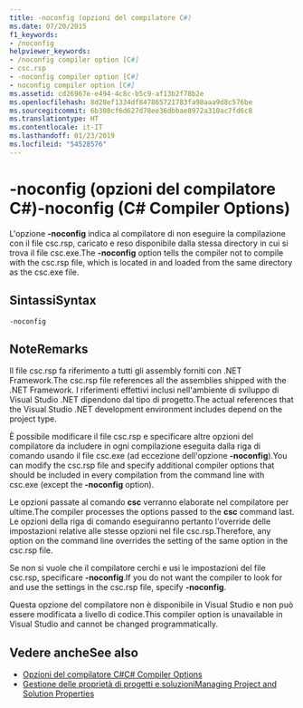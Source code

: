 ```yaml
---
title: -noconfig (opzioni del compilatore C#)
ms.date: 07/20/2015
f1_keywords:
- /noconfig
helpviewer_keywords:
- /noconfig compiler option [C#]
- csc.rsp
- -noconfig compiler option [C#]
- noconfig compiler option [C#]
ms.assetid: cd26967e-e494-4c8c-b5c9-af13b2f78b2e
ms.openlocfilehash: 8d28ef1334df847865721783fa98aaa9d8c576be
ms.sourcegitcommit: 6b308cf6d627d78ee36dbbae8972a310ac7fd6c8
ms.translationtype: HT
ms.contentlocale: it-IT
ms.lasthandoff: 01/23/2019
ms.locfileid: "54528576"
---
```

# <a name="-noconfig-c-compiler-options"></a><span data-ttu-id="957ec-102">-noconfig (opzioni del compilatore C#)</span><span class="sxs-lookup"><span data-stu-id="957ec-102">-noconfig (C# Compiler Options)</span></span>
<span data-ttu-id="957ec-103">L'opzione **-noconfig** indica al compilatore di non eseguire la compilazione con il file csc.rsp, caricato e reso disponibile dalla stessa directory in cui si trova il file csc.exe.</span><span class="sxs-lookup"><span data-stu-id="957ec-103">The **-noconfig** option tells the compiler not to compile with the csc.rsp file, which is located in and loaded from the same directory as the csc.exe file.</span></span>  
  
## <a name="syntax"></a><span data-ttu-id="957ec-104">Sintassi</span><span class="sxs-lookup"><span data-stu-id="957ec-104">Syntax</span></span>  
  
```console  
-noconfig  
```  
  
## <a name="remarks"></a><span data-ttu-id="957ec-105">Note</span><span class="sxs-lookup"><span data-stu-id="957ec-105">Remarks</span></span>  
 <span data-ttu-id="957ec-106">Il file csc.rsp fa riferimento a tutti gli assembly forniti con .NET Framework.</span><span class="sxs-lookup"><span data-stu-id="957ec-106">The csc.rsp file references all the assemblies shipped with the .NET Framework.</span></span> <span data-ttu-id="957ec-107">I riferimenti effettivi inclusi nell'ambiente di sviluppo di Visual Studio .NET dipendono dal tipo di progetto.</span><span class="sxs-lookup"><span data-stu-id="957ec-107">The actual references that the Visual Studio .NET development environment includes depend on the project type.</span></span>  
  
 <span data-ttu-id="957ec-108">È possibile modificare il file csc.rsp e specificare altre opzioni del compilatore da includere in ogni compilazione eseguita dalla riga di comando usando il file csc.exe (ad eccezione dell'opzione **-noconfig**).</span><span class="sxs-lookup"><span data-stu-id="957ec-108">You can modify the csc.rsp file and specify additional compiler options that should be included in every compilation from the command line with csc.exe (except the **-noconfig** option).</span></span>  
  
 <span data-ttu-id="957ec-109">Le opzioni passate al comando **csc** verranno elaborate nel compilatore per ultime.</span><span class="sxs-lookup"><span data-stu-id="957ec-109">The compiler processes the options passed to the **csc** command last.</span></span> <span data-ttu-id="957ec-110">Le opzioni della riga di comando eseguiranno pertanto l'override delle impostazioni relative alle stesse opzioni nel file csc.rsp.</span><span class="sxs-lookup"><span data-stu-id="957ec-110">Therefore, any option on the command line overrides the setting of the same option in the csc.rsp file.</span></span>  
  
 <span data-ttu-id="957ec-111">Se non si vuole che il compilatore cerchi e usi le impostazioni del file csc.rsp, specificare **-noconfig**.</span><span class="sxs-lookup"><span data-stu-id="957ec-111">If you do not want the compiler to look for and use the settings in the csc.rsp file, specify **-noconfig**.</span></span>  
  
 <span data-ttu-id="957ec-112">Questa opzione del compilatore non è disponibile in Visual Studio e non può essere modificata a livello di codice.</span><span class="sxs-lookup"><span data-stu-id="957ec-112">This compiler option is unavailable in Visual Studio and cannot be changed programmatically.</span></span>  
  
## <a name="see-also"></a><span data-ttu-id="957ec-113">Vedere anche</span><span class="sxs-lookup"><span data-stu-id="957ec-113">See also</span></span>

- [<span data-ttu-id="957ec-114">Opzioni del compilatore C#</span><span class="sxs-lookup"><span data-stu-id="957ec-114">C# Compiler Options</span></span>](../../../csharp/language-reference/compiler-options/index.md)
- [<span data-ttu-id="957ec-115">Gestione delle proprietà di progetti e soluzioni</span><span class="sxs-lookup"><span data-stu-id="957ec-115">Managing Project and Solution Properties</span></span>](/visualstudio/ide/managing-project-and-solution-properties)
